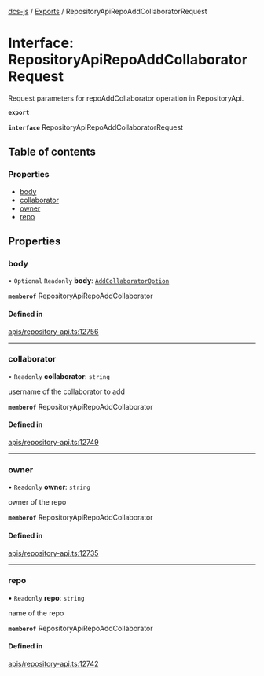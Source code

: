 [dcs-js](../README.md) / [Exports](../modules.md) / RepositoryApiRepoAddCollaboratorRequest

# Interface: RepositoryApiRepoAddCollaboratorRequest

Request parameters for repoAddCollaborator operation in RepositoryApi.

**`export`**

**`interface`** RepositoryApiRepoAddCollaboratorRequest

## Table of contents

### Properties

- [body](RepositoryApiRepoAddCollaboratorRequest.md#body)
- [collaborator](RepositoryApiRepoAddCollaboratorRequest.md#collaborator)
- [owner](RepositoryApiRepoAddCollaboratorRequest.md#owner)
- [repo](RepositoryApiRepoAddCollaboratorRequest.md#repo)

## Properties

### <a id="body" name="body"></a> body

• `Optional` `Readonly` **body**: [`AddCollaboratorOption`](AddCollaboratorOption.md)

**`memberof`** RepositoryApiRepoAddCollaborator

#### Defined in

[apis/repository-api.ts:12756](https://github.com/unfoldingWord/dcs-js/blob/b29eb7a/apis/repository-api.ts#L12756)

___

### <a id="collaborator" name="collaborator"></a> collaborator

• `Readonly` **collaborator**: `string`

username of the collaborator to add

**`memberof`** RepositoryApiRepoAddCollaborator

#### Defined in

[apis/repository-api.ts:12749](https://github.com/unfoldingWord/dcs-js/blob/b29eb7a/apis/repository-api.ts#L12749)

___

### <a id="owner" name="owner"></a> owner

• `Readonly` **owner**: `string`

owner of the repo

**`memberof`** RepositoryApiRepoAddCollaborator

#### Defined in

[apis/repository-api.ts:12735](https://github.com/unfoldingWord/dcs-js/blob/b29eb7a/apis/repository-api.ts#L12735)

___

### <a id="repo" name="repo"></a> repo

• `Readonly` **repo**: `string`

name of the repo

**`memberof`** RepositoryApiRepoAddCollaborator

#### Defined in

[apis/repository-api.ts:12742](https://github.com/unfoldingWord/dcs-js/blob/b29eb7a/apis/repository-api.ts#L12742)
